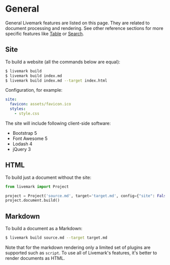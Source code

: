 # General

General Livemark features are listed on this page. They are related to document processing and rendering. See other reference sections for more specific features like [Table](markdown.html#table) or [Search](navigation.html#search).

## Site

To build a website (all the commands below are equal):

```bash
$ livemark build
$ livemark build index.md
$ livemark build index.md --target index.html
```

Configuration, for example:

```yaml
site:
  favicon: assets/favicon.ico
  styles:
    - style.css
```

The site will include following client-side software:

- Bootstrap 5
- Font Awesome 5
- Lodash 4
- jQuery 3

## HTML

To build just a document without the site:

```python
from livemark import Project

project = Project('source.md', target='target.md', config={"site": False})
project.document.build()
```

## Markdown

To build a document as a Markdown:

```bash
$ livemark build source.md --target target.md
```

Note that for the markdown rendering only a limited set of plugins are supported such as `script`. To use all of Livemark's features, it's better to render documents as HTML.
